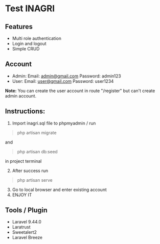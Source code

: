 # Test INAGRI

## Features

- Multi role authentication
- Login and logout
- Simple CRUD

## Account

- Admin:
  Email: admin@gmail.com
  Password: admin123
- User:
  Email: user@gmail.com
  Password: user1234

**Note:** You can create the user account in route "/register" but can't create admin account.

## Instructions:

1. Import inagri.sql file to phpmyadmin / run

> php artisan migrate

and

> php artisan db:seed

in project terminal

2.  After success run

> php artisan serve

3.  Go to local browser and enter existing account
4.  ENJOY IT

## Tools / Plugin

- Laravel 9.44.0
- Laratrust
- Sweetalert2
- Laravel Breeze
